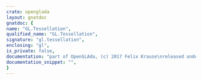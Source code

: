 ```yaml
---
crate: openglada
layout: gnatdoc
gnatdoc: {
name: "GL.Tessellation",
qualified_name: "GL.Tessellation",
signature: "gl.tessellation",
enclosing: "gl",
is_private: false,
documentation: "part of OpenGLAda, (c) 2017 Felix Krause\nreleased under the terms of the MIT license, see the file \"COPYING\"",
documentation_snippet: "",
}
---
```

